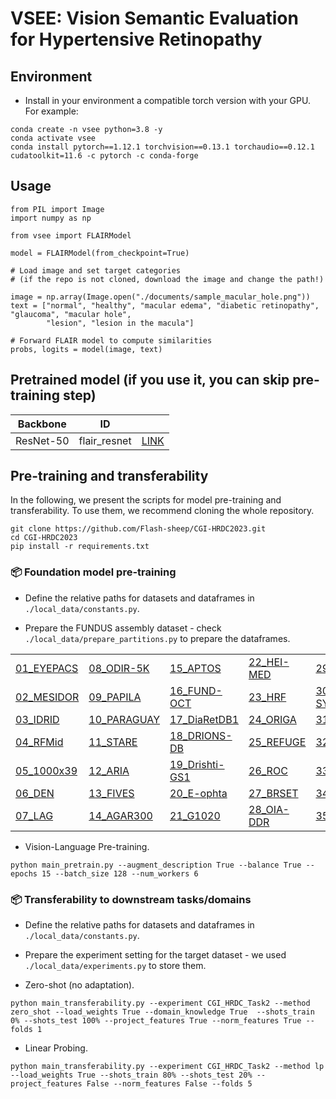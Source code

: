 # VSEE: Vision Semantic Evaluation for Hypertensive Retinopathy

## Environment

* Install in your environment a compatible torch version with your GPU. For example:
```
conda create -n vsee python=3.8 -y
conda activate vsee
conda install pytorch==1.12.1 torchvision==0.13.1 torchaudio==0.12.1 cudatoolkit=11.6 -c pytorch -c conda-forge
```


## Usage

```
from PIL import Image
import numpy as np

from vsee import FLAIRModel

model = FLAIRModel(from_checkpoint=True)

# Load image and set target categories 
# (if the repo is not cloned, download the image and change the path!)

image = np.array(Image.open("./documents/sample_macular_hole.png"))
text = ["normal", "healthy", "macular edema", "diabetic retinopathy", "glaucoma", "macular hole",
        "lesion", "lesion in the macula"]

# Forward FLAIR model to compute similarities
probs, logits = model(image, text)
```

## Pretrained model (if you use it, you can skip pre-training step)


| Backbone  |      ID      |                                                                                               |
|-----------|:------------:|:---------------------------------------------------------------------------------------------:|
| ResNet-50 | flair_resnet | [LINK](https://drive.google.com/file/d/1l24_2IzwQdnaa034I0zcyDLs_zMujsbR/view?usp=drive_link) |

## Pre-training and transferability

In the following, we present the scripts for model pre-training and transferability. To use them, we recommend cloning the whole repository.

```
git clone https://github.com/Flash-sheep/CGI-HRDC2023.git
cd CGI-HRDC2023
pip install -r requirements.txt
```

### 📦 Foundation model pre-training

* Define the relative paths for datasets and dataframes in `./local_data/constants.py`.

* Prepare the FUNDUS assembly dataset - check `./local_data/prepare_partitions.py` to prepare the dataframes.


|                                                                                                                                       |                                                                                                                           |                                                                                        |                                                                             |                                                                                                                                                                 |                                                                                                         |
|---------------------------------------------------------------------------------------------------------------------------------------|---------------------------------------------------------------------------------------------------------------------------|----------------------------------------------------------------------------------------|-----------------------------------------------------------------------------|-----------------------------------------------------------------------------------------------------------------------------------------------------------------|---------------------------------------------------------------------------------------------------------|
| [01_EYEPACS](https://www.kaggle.com/datasets/mariaherrerot/eyepacspreprocess)                                                         | [08_ODIR-5K](https://www.kaggle.com/datasets/andrewmvd/ocular-disease-recognition-odir5k)                                 | [15_APTOS](https://www.kaggle.com/competitions/aptos2019-blindness-detection/data)     | [22_HEI-MED](https://github.com/lgiancaUTH/HEI-MED)                         | [29_AIROGS](https://zenodo.org/record/5793241#.ZDi2vNLMJH5)                                                                                                     | [36_ACRIMA](https://biomedical-engineering-online.biomedcentral.com/articles/10.1186/s12938-019-0649-y) |
| [02_MESIDOR](https://www.adcis.net/en/third-party/messidor2/)                                                                         | [09_PAPILA](https://figshare.com/articles/dataset/PAPILA/14798004/1)                                                      | [16_FUND-OCT](https://data.mendeley.com/datasets/trghs22fpg/3)                         | [23_HRF](http://www5.cs.fau.de/research/data/fundus-images/)                | [30_SUSTech-SYSU](https://figshare.com/articles/dataset/The_SUSTech-SYSU_dataset_for_automated_exudate_detection_and_diabetic_retinopathy_grading/12570770/1)   | [37_DeepDRiD](https://github.com/deepdrdoc/DeepDRiD)                                                    |
| [03_IDRID](https://idrid.grand-challenge.org/Rules/)                                                                                  | [10_PARAGUAY](https://zenodo.org/record/4647952#.ZBT5xXbMJD9)                                                             | [17_DiaRetDB1](https://www.it.lut.fi/project/imageret/diaretdb1_v2_1/)                 | [24_ORIGA](https://pubmed.ncbi.nlm.nih.gov/21095735/)                       | [31_JICHI](https://figshare.com/articles/figure/Davis_Grading_of_One_and_Concatenated_Figures/4879853/1)                                                        |                                                                                                         |
| [04_RFMid](https://ieee-dataport.org/documents/retinal-fundus-multi-disease-image-dataset-rfmid-20)                                   | [11_STARE](https://cecas.clemson.edu/~ahoover/stare/)                                                                     | [18_DRIONS-DB](http://www.ia.uned.es/~ejcarmona/DRIONS-DB.html)                        | [25_REFUGE](https://refuge.grand-challenge.org/)                            | [32_CHAKSU](https://figshare.com/articles/dataset/Ch_k_u_A_glaucoma_specific_fundus_image_database/20123135?file=38944805)                                      |                                                                                                         |
| [05_1000x39](https://www.nature.com/articles/s41467-021-25138-w#Sec16)                                                                | [12_ARIA](https://www.damianjjfarnell.com/?page_id=276)                                                                   | [19_Drishti-GS1](http://cvit.iiit.ac.in/projects/mip/drishti-gs/mip-dataset2/Home.php) | [26_ROC](http://webeye.ophth.uiowa.edu/ROC/)                                | [33_DR1-2](https://figshare.com/articles/dataset/Advancing_Bag_of_Visual_Words_Representations_for_Lesion_Classification_in_Retinal_Images/953671?file=6502302) |                                                                                                         |
| [06_DEN](https://github.com/Jhhuangkay/DeepOpht-Medical-Report-Generation-for-Retinal-Images-via-Deep-Models-and-Visual-Explanation)  | [13_FIVES](https://figshare.com/articles/figure/FIVES_A_Fundus_Image_Dataset_for_AI-based_Vessel_Segmentation/19688169/1) | [20_E-ophta](https://www.adcis.net/en/third-party/e-ophtha/)                           | [27_BRSET](https://physionet.org/content/brazilian-ophthalmological/1.0.0/) | [34_Cataract](https://www.kaggle.com/datasets/jr2ngb/cataractdataset)                                                                                           |                                                                                                         |
| [07_LAG](https://github.com/smilell/AG-CNN)                                                                                           | [14_AGAR300](https://ieee-dataport.org/open-access/diabetic-retinopathy-fundus-image-datasetagar300)                      | [21_G1020](https://arxiv.org/abs/2006.09158)                                           | [28_OIA-DDR](https://github.com/nkicsl/DDR-dataset)                         | [35_ScarDat](https://github.com/li-xirong/fundus10k)                                                                                                            |                                                                                                         |


* Vision-Language Pre-training.

```
python main_pretrain.py --augment_description True --balance True --epochs 15 --batch_size 128 --num_workers 6
```

### 📦 Transferability to downstream tasks/domains
* Define the relative paths for datasets and dataframes in `./local_data/constants.py`.
* Prepare the experiment setting for the target dataset - we used `./local_data/experiments.py` to store them.


* Zero-shot (no adaptation).

```
python main_transferability.py --experiment CGI_HRDC_Task2 --method zero_shot --load_weights True --domain_knowledge True  --shots_train 0% --shots_test 100% --project_features True --norm_features True --folds 1 
```

* Linear Probing.

```
python main_transferability.py --experiment CGI_HRDC_Task2 --method lp --load_weights True --shots_train 80% --shots_test 20% --project_features False --norm_features False --folds 5 
```
